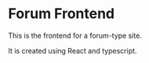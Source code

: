 # Forum Frontend
This is the frontend for a forum-type site.

It is created using React and typescript.
